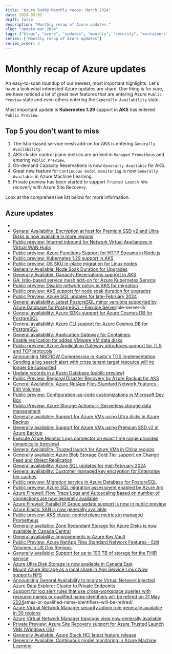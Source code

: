 ```yaml
---
title: "Azure Buddy Monthly recap: March 2024"
date: 2024-03-02
draft: false
description: "Monthly recap of Azure updates."
slug: "update-mar-2024"
tags: ["blogs", "azure", "updates", "monthly", "security", "containers", "management"]
series: ["Monthly recap of Azure updates"]
series_order: 3
---
```


# Monthly recap of Azure updates 

An easy-to-scan roundup of our newest, most important highlights. Let's have a look what interested Azure updates are share. One thing is for sure, we have noticed a lot of great new features that are entering Azure `Public Preview` state and even others entering the `Generally Availability` state. 

Most important update is **Kubernetes 1.29** support in **AKS** has entered `Public Preview`.

## Top 5 you don't want to miss

1. The Istio-based service mesh add-on for AKS is entering `Generally Availability`.
2. AKS cluster control plane metrics are arrived in `Managed Prometheus` and entering `Public Preview`.
3. On-demand Capacity Reservations is now `Generally Available` for AKS.
4. Great new feature for `Continuous model monitoring` is now `Generally Available` in Azure Machine Learning.
5. Private preview has been started to support `Trusted Launch VMs` recovery with Azure Site Recovery.

Look at the comprehensive list below for more information.

## Azure updates
- 
- [General Availability: Encryption at host for Premium SSD v2 and Ultra Disks is now available in more regions](https://azure.microsoft.com/en-us/updates/general-availability-encryption-at-host-for-premium-ssd-v2-and-ultra-disks-is-now-available-in-more-regions/)
- [Public preview: Internet inbound for Network Virtual Appliances in Virtual WAN Hubs](https://azure.microsoft.com/en-us/updates/public-preview-internet-inbound-for-network-virtual-appliances-in-virtual-wan-hubs/)
- [Public preview: Azure Functions Support for HTTP Streams in Node.js](https://azure.microsoft.com/en-us/updates/public-preview-azure-functions-support-for-http-streams-in-nodejs/)
- [Public preview: Kubernetes 1.29 support in AKS](https://azure.microsoft.com/en-us/updates/public-preview-kubernetes-129-support-in-aks/)
- [Public preview: OS SKU in-place migration for Linux nodes](https://azure.microsoft.com/en-us/updates/public-preview-os-sku-inplace-migration-for-linux-nodes/)
- [Generally Available: Node Soak Duration for Upgrades](https://azure.microsoft.com/en-us/updates/generally-available-node-soak-duration-for-upgrades/)
- [Generally Available: Capacity Reservations support in AKS](https://azure.microsoft.com/en-us/updates/generally-available-capacity-reservations-support-in-aks/)
- [GA: Istio-based service mesh add-on for Azure Kubernetes Service](https://azure.microsoft.com/en-us/updates/ga-istiobased-service-mesh-addon-for-azure-kubernetes-service/)
- [Public preview: Disable network policy in AKS for migration](https://azure.microsoft.com/en-us/updates/public-preview-disable-network-policy-for-migration-in-aks/)
- [Public preview: AKS support for node soak duration for upgrades](https://azure.microsoft.com/en-us/updates/public-preview-aks-support-for-node-soak-duration-for-upgrades/)
- [Public Preview: Azure SQL updates for late-February 2024](https://azure.microsoft.com/en-us/updates/public-preview-azure-sql-updates-for-latefebruary-2024/)
- [General availability: Latest PostgreSQL minor versions supported by Azure Database for PostgreSQL - Flexible Server](https://azure.microsoft.com/en-us/updates/general-availability-latest-postgresql-minor-versions-supported-by-azure-database-for-postgresql-flex)ible-server-3/
- [General availability: Azure SDKs support for Azure Cosmos DB for PostgreSQL](https://azure.microsoft.com/en-us/updates/general-availability-azure-sdks-support-for-azure-cosmos-db-for-postgresql/)
- [General availability: Azure CLI support for Azure Cosmos DB for PostgreSQL](https://azure.microsoft.com/en-us/updates/general-availability-azure-cli-support-for-azure-cosmos-db-for-postgresql/)
- [General availability: Application Gateway for Containers](https://azure.microsoft.com/en-us/updates/general-availability-application-gateway-for-containers/)
- [Enable replication for added VMware VM data disks](https://azure.microsoft.com/en-us/updates/replicate-added-vmware-disks/)
- [Public preview: Azure Application Gateway introduces support for TLS and TCP protocols](https://azure.microsoft.com/en-us/updates/tls-tcp-proxy-preview/)
- [Announcing NBCROW Compression in Kusto's TDS Implementation](https://azure.microsoft.com/en-us/updates/kusto-tds-nbcrow/)
- [Sending a log search alert with cross tenant target resource will no longer be supported](https://azure.microsoft.com/en-us/updates/sending-a-log-search-alert-with-cross-tenant-target-resource-will-no-longer-be-supported/)
- [Update records in a Kusto Database (public preview)](https://azure.microsoft.com/en-us/updates/update-kusto-db/)
- [Public Preview: Regional Disaster Recovery by Azure Backup for AKS](https://azure.microsoft.com/en-us/updates/public-preview-regional-disaster-recovery-by-azure-backup-for-aks/)
- [General Availability: Azure NetApp Files Standard Network Features - Edit Volumes](https://azure.microsoft.com/en-us/updates/general-availability-edit-network-features-for-azure-netapp-files/)
- [Public preview: Configuration-as-code customizations in Microsoft Dev Box](https://azure.microsoft.com/en-us/updates/public-preview-configascode-customizations-in-microsoft-dev-box/)
- [Public Preview: Azure Storage Actions — Serverless storage data management](https://azure.microsoft.com/en-us/updates/azure-storage-actions-preview/)
- [Generally available: Support for Azure VMs using Ultra disks in Azure Backup](https://azure.microsoft.com/en-us/updates/ultra-disk-backup-support-ga/)
- [Generally available: Support for Azure VMs using Premium SSD v2 in Azure Backup](https://azure.microsoft.com/en-us/updates/premium-ssd-v2-backup-support-ga/)
- [Execute Azure Monitor Logs connector on exact time range provided dynamically (preview)](https://azure.microsoft.com/en-us/updates/execute-azure-monitor-logs-connector-on-exact-time-range-provided-dynamically/)
- [General Availability: Trusted launch for Azure VMs in China regions](https://azure.microsoft.com/en-us/updates/general-availability-trusted-launch-for-azure-vms-in-china-regions/)
- [Generally available: Azure Blob Storage Cold Tier support on Change Feed and Object Replication](https://azure.microsoft.com/en-us/updates/generally-available-azure-blob-storage-cold-tier-support-on-change-feed-and-object-replication/)
- [General availability: Azure SQL updates for mid-February 2024](https://azure.microsoft.com/en-us/updates/general-availability-azure-sql-updates-for-midfebruary-2024/)
- [General availability: Customer managed key encryption for Enterprise tier caches](https://azure.microsoft.com/en-us/updates/general-availability-customer-managed-key-encryption-for-enterprise-tier-caches/)
- [Public preview: Migration service in Azure Database for PostgreSQL](https://azure.microsoft.com/en-us/updates/public-preview-migration-service-in-azure-database-for-postgresql/)
- [Public preview: Azure SQL migration assessment enabled by Azure Arc](https://azure.microsoft.com/en-us/updates/public-preview-azure-sql-migration-assessment-enabled-by-azure-arc/)
- [Azure Firewall: Flow Trace Logs and Autoscaling based on number of connections are now generally available](https://azure.microsoft.com/en-us/updates/azure-firewall-flow-trace-logs-and-autoscaling-based-on-number-of-connections-and-are-now-generally-available/)
- [Azure Firewall: Parallel IP Group update support is now in public preview](https://azure.microsoft.com/en-us/updates/azure-firewall-parallel-ip-group-update-support-is-now-in-public-preview/)
- [Azure Elastic SAN is now generally available](https://azure.microsoft.com/en-us/updates/azure-elastic-san-is-now-generally-available/)
- [Public preview: AKS cluster control plane metrics in managed Prometheus](https://azure.microsoft.com/en-us/updates/public-preview-aks-cluster-control-plane-metrics-in-managed-prometheus/)
- [Generally available: Zone Redundant Storage for Azure Disks is now available in Canada Central](https://azure.microsoft.com/en-us/updates/generally-available-zone-redundant-storage-for-azure-disks-is-now-available-in-canada-central/)
- [General availability: Improvements in Azure Key Vault](https://azure.microsoft.com/en-us/updates/general-availability-improvements-in-azure-key-vault/)
- [Public Preview: Azure NetApp Files Standard Network Features - Edit Volumes in US Gov Regions](https://azure.microsoft.com/en-us/updates/public-preview-azure-netapp-files-standard-network-features-edit-volumes-in-us-gov-regions/)
- [Generally available: Support for up to 100 TB of storage for the FHIR service](https://azure.microsoft.com/en-us/updates/support-for-up-to-100-tb-of-storage-for-the-fhir-service/)
- [Azure Ultra Disk Storage is now available in Canada East](https://azure.microsoft.com/en-us/updates/azure-ultra-disk-storage-is-now-available-in-canada-east/)
- [Mount Azure Storage as a local share in App Service Linux Now supports NFS](https://azure.microsoft.com/en-us/updates/mount-azure-storage-as-a-local-share-in-app-service-linux-now-supports-nfs/)
- [Announcing General Availability to migrate Virtual Network injected Azure Data Explorer Cluster to Private Endpoints](https://azure.microsoft.com/en-us/updates/adx-vnet-migration-ga/)
- [Support for log alert rules that use cross-workspace queries with resource names or qualified name identifiers will be retired on 31 May 2024](https://azure.microsoft.com/en-us/updates/support-for-log-alert-rules-that-use-crossworkspace-queries-with-resource-n)ames-or-qualified-name-identifiers-will-be-retired/
- [Azure Virtual Network Manager security admin rule generally available in 30 regions](https://azure.microsoft.com/en-us/updates/azure-virtual-network-manager-security-admin-rule-generally-available-in-30-regions/)
- [Azure Virtual Network Manager topology view now generally available](https://azure.microsoft.com/en-us/updates/azure-virtual-network-manager-topology-view-now-generally-available/)
- [Private Preview: Azure Site Recovery support for Azure Trusted Launch VMs (Windows OS)](https://azure.microsoft.com/en-us/updates/private-preview-azure-site-recovery-support-for-azure-trusted-launch-vms-windows-os/)
- [Generally Available: Azure Stack HCI latest feature release](https://azure.microsoft.com/en-us/updates/generally-available-azure-stack-hci-latest-feature-release/)
- [Generally Available: Continuous model monitoring in Azure Machine Learning](https://azure.microsoft.com/en-us/updates/generally-available-continuous-model-monitoring-in-azure-machine-learning/)